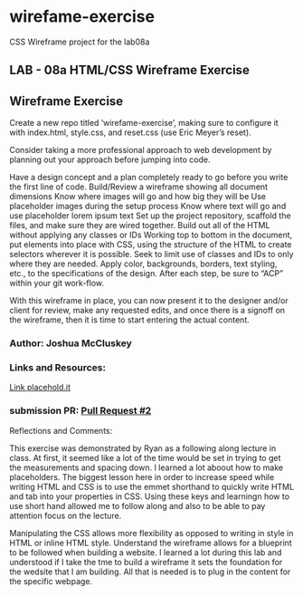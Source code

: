 # wirefame-exercise
CSS Wireframe project for the lab08a

## LAB - 08a HTML/CSS Wireframe Exercise

## Wireframe Exercise

Create a new repo titled ‘wirefame-exercise’, making sure to configure it with index.html, style.css, and reset.css (use Eric Meyer’s reset).

Consider taking a more professional approach to web development by planning out your approach before jumping into code.

Have a design concept and a plan completely ready to go before you write the first line of code.
Build/Review a wireframe showing all document dimensions
Know where images will go and how big they will be
Use placeholder images during the setup process
Know where text will go and use placeholder lorem ipsum text
Set up the project repository, scaffold the files, and make sure they are wired together.
Build out all of the HTML without applying any classes or IDs
Working top to bottom in the document, put elements into place with CSS, using the structure of the HTML to create selectors wherever it is possible. Seek to limit use of classes and IDs to only where they are needed.
Apply color, backgrounds, borders, text styling, etc., to the specifications of the design.
After each step, be sure to “ACP” within your git work-flow.

With this wireframe in place, you can now present it to the designer and/or client for review, make any requested edits, and once there is a signoff on the wireframe, then it is time to start entering the actual content.

### Author: Joshua McCluskey
### Links and Resources: 

[Link placehold.it](https://placehold.it)

### submission PR: [Pull Request #2](https://github.com/joshuamccluskey/wirefame-exercise/pull/2)

Reflections and Comments:

This exercise was demonstrated by Ryan as a following along lecture in class. At first, it seemed like a lot of the time would be set in trying to get the measurements and spacing down. I learned a lot aboout how to make placeholders. The biggest lesson here in order to increase speed while writing HTML and CSS is to use the emmet shorthand to quickly write HTML and tab into your properties in CSS. Using these keys and learningn how to use short hand allowed me to follow along and also to be able to pay attention focus on the lecture.

Manipulating the CSS allows more flexibility as opposed to writing in style in HTML or inline HTML style. Understand the wireframe allows for a blueprint to be followed when building a website. I learned a lot during this lab and understood if I take the tme to build  a wireframe it sets the foundation for the wedsite that I am building. All that is needed is to plug in the content for the specific webpage.

